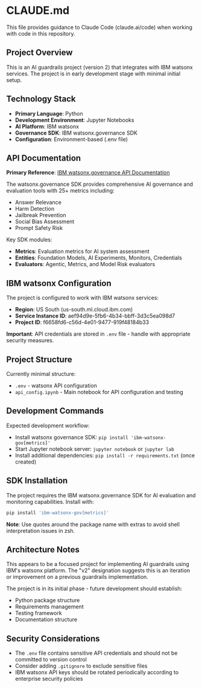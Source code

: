 # CLAUDE.md

This file provides guidance to Claude Code (claude.ai/code) when working with code in this repository.

## Project Overview

This is an AI guardrails project (version 2) that integrates with IBM watsonx services. The project is in early development stage with minimal initial setup.

## Technology Stack

- **Primary Language**: Python
- **Development Environment**: Jupyter Notebooks
- **AI Platform**: IBM watsonx
- **Governance SDK**: IBM watsonx.governance SDK
- **Configuration**: Environment-based (.env file)

## API Documentation

**Primary Reference**: [IBM watsonx.governance API Documentation](https://ibm.github.io/ibm-watsonx-gov/index.html)

The watsonx.governance SDK provides comprehensive AI governance and evaluation tools with 25+ metrics including:
- Answer Relevance
- Harm Detection  
- Jailbreak Prevention
- Social Bias Assessment
- Prompt Safety Risk

Key SDK modules:
- **Metrics**: Evaluation metrics for AI system assessment
- **Entities**: Foundation Models, AI Experiments, Monitors, Credentials
- **Evaluators**: Agentic, Metrics, and Model Risk evaluators

## IBM watsonx Configuration

The project is configured to work with IBM watsonx services:
- **Region**: US South (us-south.ml.cloud.ibm.com)
- **Service Instance ID**: aef94d9e-5fb6-4b34-bbff-3d3c5ea098d7
- **Project ID**: f6658fd6-c56d-4e01-9477-919f48184b33

**Important**: API credentials are stored in `.env` file - handle with appropriate security measures.

## Project Structure

Currently minimal structure:
- `.env` - watsonx API configuration
- `api_config.ipynb` - Main notebook for API configuration and testing

## Development Commands

Expected development workflow:
- Install watsonx governance SDK: `pip install 'ibm-watsonx-gov[metrics]'`
- Start Jupyter notebook server: `jupyter notebook` or `jupyter lab`
- Install additional dependencies: `pip install -r requirements.txt` (once created)

## SDK Installation

The project requires the IBM watsonx.governance SDK for AI evaluation and monitoring capabilities. Install with:
```bash
pip install 'ibm-watsonx-gov[metrics]'
```

**Note**: Use quotes around the package name with extras to avoid shell interpretation issues in zsh.

## Architecture Notes

This appears to be a focused project for implementing AI guardrails using IBM's watsonx platform. The "v2" designation suggests this is an iteration or improvement on a previous guardrails implementation.

The project is in its initial phase - future development should establish:
- Python package structure
- Requirements management
- Testing framework
- Documentation structure

## Security Considerations

- The `.env` file contains sensitive API credentials and should not be committed to version control
- Consider adding `.gitignore` to exclude sensitive files
- IBM watsonx API keys should be rotated periodically according to enterprise security policies